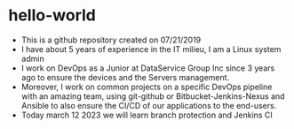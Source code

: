 # hello-world
- This is a github repository created on 07/21/2019
- I have about 5 years of experience in the IT milieu, I am a Linux system admin
- I work on DevOps as a Junior at DataService Group Inc since 3 years ago to ensure the devices and the Servers management.
- Moreover, I work on common projects on a specific DevOps pipeline with an amazing team, using git-github or Bitbucket-Jenkins-Nexus and Ansible to also ensure the CI/CD of our applications to the end-users.
- Today march 12 2023 we will learn branch protection and Jenkins CI